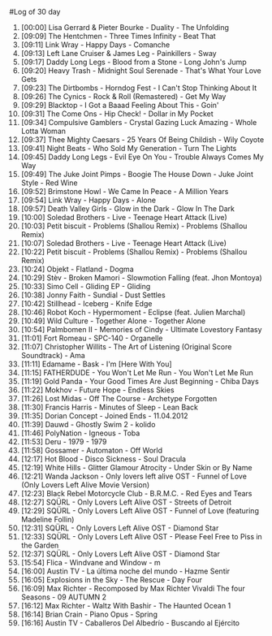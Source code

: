 #Log of 30 day

1. [00:00] Lisa Gerrard & Pieter Bourke - Duality - The Unfolding
1. [09:09] The Hentchmen - Three Times Infinity - Beat That
1. [09:11] Link Wray - Happy Days - Comanche
1. [09:13] Left Lane Cruiser & James Leg - Painkillers - Sway
1. [09:17] Daddy Long Legs - Blood from a Stone - Long John's Jump
1. [09:20] Heavy Trash - Midnight Soul Serenade - That's What Your Love Gets
1. [09:23] The Dirtbombs - Horndog Fest - I Can't Stop Thinking About It
1. [09:26] The Cynics - Rock & Roll (Remastered) - Get My Way
1. [09:29] Blacktop - I Got a Baaad Feeling About This - Goin'
1. [09:31] The Come Ons - Hip Check! - Dollar in My Pocket
1. [09:34] Compulsive Gamblers - Crystal Gazing Luck Amazing - Whole Lotta Woman
1. [09:37] Thee Mighty Caesars - 25 Years Of Being Childish - Wily Coyote
1. [09:41] Night Beats - Who Sold My Generation - Turn The Lights
1. [09:45] Daddy Long Legs - Evil Eye On You - Trouble Always Comes My Way
1. [09:49] The Juke Joint Pimps - Boogie The House Down - Juke Joint Style - Red Wine
1. [09:52] Brimstone Howl - We Came In Peace - A Million Years
1. [09:54] Link Wray - Happy Days - Alone
1. [09:57] Death Valley Girls - Glow in the Dark - Glow In The Dark
1. [10:00] Soledad Brothers - Live - Teenage Heart Attack (Live)
1. [10:03] Petit biscuit - Problems (Shallou Remix) - Problems (Shallou Remix)
1. [10:07] Soledad Brothers - Live - Teenage Heart Attack (Live)
1. [10:22] Petit biscuit - Problems (Shallou Remix) - Problems (Shallou Remix)
1. [10:24] Objekt - Flatland - Dogma
1. [10:29] Stèv - Broken Mamori - Slowmotion Falling (feat. Jhon Montoya)
1. [10:33] Simo Cell - Gliding EP - Gliding
1. [10:38] Jonny Faith - Sundial - Dust Settles
1. [10:42] Stillhead - Iceberg - Knife Edge
1. [10:46] Robot Koch - Hypermoment - Eclipse (feat. Julien Marchal)
1. [10:49] Wild Culture - Together Alone - Together Alone
1. [10:54] Palmbomen II - Memories of Cindy - Ultimate Lovestory Fantasy
1. [11:01] Fort Romeau - SPC-140 - Organelle
1. [11:07] Christopher Willits - The Art of Listening (Original Score Soundtrack) - Ama
1. [11:11] Edamame - Bask - I'm [Here With You]
1. [11:15] FATHERDUDE - You Won't Let Me Run - You Won't Let Me Run
1. [11:19] Gold Panda - Your Good Times Are Just Beginning - Chiba Days
1. [11:22] Mokhov - Future Hope - Endless Skies
1. [11:26] Lost Midas - Off The Course - Archetype Forgotten
1. [11:30] Francis Harris - Minutes of Sleep - Lean Back
1. [11:35] Dorian Concept - Joined Ends - 11.04.2012
1. [11:39] Dauwd - Ghostly Swim 2 - kolido
1. [11:46] PolyNation - Igneous - Toba
1. [11:53] Deru - 1979 - 1979
1. [11:58] Gossamer - Automaton - Off World
1. [12:17] Hot Blood - Disco Sickness - Soul Dracula
1. [12:19] White Hills - Glitter Glamour Atrocity - Under Skin or By Name
1. [12:21] Wanda Jackson - Only lovers left alive OST - Funnel of Love (Only Lovers Left Alive Movie Version)
1. [12:23] Black Rebel Motorcycle Club - B.R.M.C. - Red Eyes and Tears
1. [12:27] SQÜRL - Only Lovers Left Alive OST - Streets of Detroit
1. [12:29] SQÜRL - Only Lovers Left Alive OST - Funnel of Love (featuring Madeline Follin)
1. [12:31] SQÜRL - Only Lovers Left Alive OST - Diamond Star
1. [12:33] SQÜRL - Only Lovers Left Alive OST - Please Feel Free to Piss in the Garden
1. [12:37] SQÜRL - Only Lovers Left Alive OST - Diamond Star
1. [15:54] Flica - Windvane and Window - m
1. [16:00] Austin TV - La última noche del mundo - Hazme Sentir
1. [16:05] Explosions in the Sky - The Rescue - Day Four
1. [16:09] Max Richter - Recomposed by Max Richter Vivaldi The four Seasons - 09 AUTUMN 2
1. [16:12] Max Richter - Waltz With Bashir - The Haunted Ocean 1
1. [16:14] Brian Crain - Piano Opus - Spring
1. [16:16] Austin TV - Caballeros Del Albedrío - Buscando al Ejército

